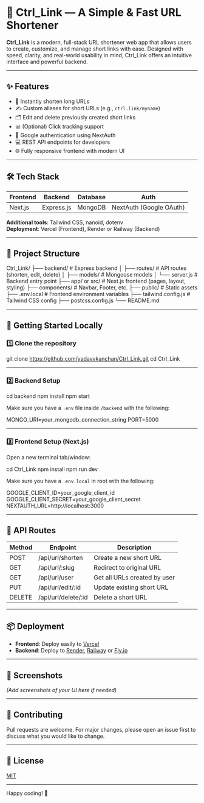 # 🔗 Ctrl_Link — A Simple & Fast URL Shortener

**Ctrl_Link** is a modern, full-stack URL shortener web app that allows users to create, customize, and manage short links with ease. Designed with speed, clarity, and real-world usability in mind, Ctrl_Link offers an intuitive interface and powerful backend.

---

## ✨ Features

- 🔗 Instantly shorten long URLs
- ✍️ Custom aliases for short URLs (e.g., `ctrl.link/myname`)
- 🗂️ Edit and delete previously created short links
- 📊 (Optional) Click tracking support
- 🔐 Google authentication using NextAuth
- 💻 REST API endpoints for developers
- 🌐 Fully responsive frontend with modern UI

---

## 🛠️ Tech Stack

| Frontend | Backend     | Database | Auth                    |
|----------|-------------|----------|-------------------------|
| Next.js  | Express.js  | MongoDB  | NextAuth (Google OAuth) |

**Additional tools**: Tailwind CSS, nanoid, dotenv  
**Deployment**: Vercel (Frontend), Render or Railway (Backend)

---

## 📁 Project Structure

Ctrl_Link/
├── backend/ # Express backend
│ ├── routes/ # API routes (shorten, edit, delete)
│ ├── models/ # Mongoose models
│ └── server.js # Backend entry point
├── app/ or src/ # Next.js frontend (pages, layout, styling)
├── components/ # Navbar, Footer, etc.
├── public/ # Static assets
├── .env.local # Frontend environment variables
├── tailwind.config.js # Tailwind CSS config
├── postcss.config.js
└── README.md


---

## 🚀 Getting Started Locally

### 1️⃣ Clone the repository

git clone https://github.com/yadavvkanchan/Ctrl_Link.git
cd Ctrl_Link


---

### 2️⃣ Backend Setup

cd backend
npm install
npm start


Make sure you have a `.env` file inside `/backend` with the following:

MONGO_URI=your_mongodb_connection_string
PORT=5000

---

### 3️⃣ Frontend Setup (Next.js)

Open a new terminal tab/window:

cd Ctrl_Link
npm install
npm run dev


Make sure you have a `.env.local` in root with the following:

GOOGLE_CLIENT_ID=your_google_client_id
GOOGLE_CLIENT_SECRET=your_google_client_secret
NEXTAUTH_URL=http://localhost:3000


---

## 🧪 API Routes

| Method | Endpoint             | Description                      |
|--------|----------------------|----------------------------------|
| POST   | /api/url/shorten     | Create a new short URL           |
| GET    | /api/url/:slug       | Redirect to original URL         |
| GET    | /api/url/user        | Get all URLs created by user     |
| PUT    | /api/url/edit/:id    | Update existing short URL        |
| DELETE | /api/url/delete/:id  | Delete a short URL               |

---

## 📦 Deployment

- **Frontend**: Deploy easily to [Vercel](https://vercel.com/)
- **Backend**: Deploy to [Render](https://render.com), [Railway](https://railway.app) or [Fly.io](https://fly.io)

---

## 📸 Screenshots

_(Add screenshots of your UI here if needed)_

---

## 🙌 Contributing

Pull requests are welcome. For major changes, please open an issue first to discuss what you would like to change.

---

## 📃 License

[MIT](https://choosealicense.com/licenses/mit/)

---

Happy coding! 🚀




